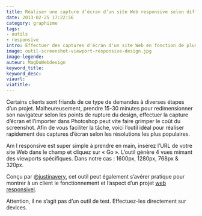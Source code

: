 ```yaml
---
title: Réaliser une capture d’écran d’un site Web responsive selon différents viewports
date: 2013-02-25 17:22:56
category: graphisme
tags:
- outils
- responsive
intro: Effectuer des captures d'écran d'un site Web en fonction de plusieurs résolutions peut prendre du temps.
image: outil-screenshot-viewport-responsive-design.jpg
image-legende:
auteur: MagDuWebdesign
keyword_title:
keyword_desc:
viaurl:
viatitle:
---
```


Certains clients sont friands de ce type de demandes à diverses étapes d’un projet. Malheureusement, prendre 15-30 minutes pour redimensionner son navigateur selon les points de rupture du design, effectuer la capture d’écran et l’importer dans Photoshop peut vite faire grimper le coût du screenshot. Afin de vous faciliter la tâche, voici l’outil idéal pour réaliser rapidement des captures d’écran selon les résolutions les plus populaires.

Am I responsive est super simple à prendre en main, insérez l’URL de votre site Web dans le champ et cliquez sur « Go ». L’outil génère 4 vues mimant des viewports spécifiques. Dans notre cas : 1600px, 1280px, 768px & 320px.

Conçu par [@justinavery](http://twitter.com/justinavery), cet outil peut également s’avérer pratique pour montrer à un client le fonctionnement et l’aspect d’un projet [web responsivel](http://magazineduwebdesign.com/tag/responsive/ "web responsive").

Attention, il ne s’agit pas d’un outil de test. Effectuez-les directement sur devices.